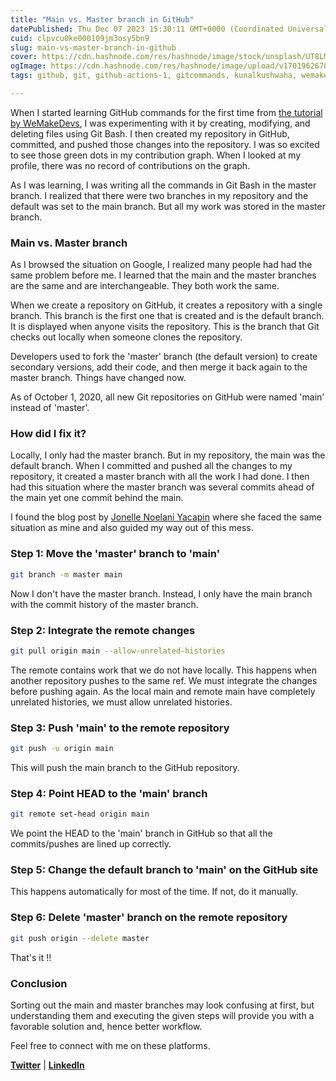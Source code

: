 ```yaml
---
title: "Main vs. Master branch in GitHub"
datePublished: Thu Dec 07 2023 15:30:11 GMT+0000 (Coordinated Universal Time)
cuid: clpvcu0ke000109jm3osy5bn9
slug: main-vs-master-branch-in-github
cover: https://cdn.hashnode.com/res/hashnode/image/stock/unsplash/UT8LMo-wlyk/upload/03790063d40e63a228b2ad9364cd7f76.jpeg
ogImage: https://cdn.hashnode.com/res/hashnode/image/upload/v1701962678023/58d2c197-f97c-46bf-b569-5af7191e2794.jpeg
tags: github, git, github-actions-1, gitcommands, kunalkushwaha, wemakedevs

---
```


When I started learning GitHub commands for the first time from [the tutorial by WeMakeDevs](https://www.youtube.com/watch?v=apGV9Kg7ics), I was experimenting with it by creating, modifying, and deleting files using Git Bash. I then created my repository in GitHub, committed, and pushed those changes into the repository. I was so excited to see those green dots in my contribution graph. When I looked at my profile, there was no record of contributions on the graph.

As I was learning, I was writing all the commands in Git Bash in the master branch. I realized that there were two branches in my repository and the default was set to the main branch. But all my work was stored in the master branch.

### Main vs. Master branch

As I browsed the situation on Google, I realized many people had had the same problem before me. I learned that the main and the master branches are the same and are interchangeable. They both work the same.

When we create a repository on GitHub, it creates a repository with a single branch. This branch is the first one that is created and is the default branch. It is displayed when anyone visits the repository. This is the branch that Git checks out locally when someone clones the repository.

Developers used to fork the 'master' branch (the default version) to create secondary versions, add their code, and then merge it back again to the master branch. Things have changed now.

As of October 1, 2020, all new Git repositories on GitHub were named 'main' instead of 'master'.

### How did I fix it?

Locally, I only had the master branch. But in my repository, the main was the default branch. When I committed and pushed all the changes to my repository, it created a master branch with all the work I had done. I then had this situation where the master branch was several commits ahead of the main yet one commit behind the main.

I found the blog post by [Jonelle Noelani Yacapin](https://jonelle-noelani.medium.com/) where she faced the same situation as mine and also guided my way out of this mess.

### Step 1: Move the 'master' branch to 'main'

```bash
git branch -m master main
```

Now I don't have the master branch. Instead, I only have the main branch with the commit history of the master branch.

### Step 2: Integrate the remote changes

```bash
git pull origin main --allow-unrelated-histories
```

The remote contains work that we do not have locally. This happens when another repository pushes to the same ref. We must integrate the changes before pushing again. As the local main and remote main have completely unrelated histories, we must allow unrelated histories.

### Step 3: Push 'main' to the remote repository

```bash
git push -u origin main
```

This will push the main branch to the GitHub repository.

### Step 4: Point HEAD to the 'main' branch

```bash
git remote set-head origin main
```

We point the HEAD to the 'main' branch in GitHub so that all the commits/pushes are lined up correctly.

### Step 5: Change the default branch to 'main' on the GitHub site

This happens automatically for most of the time. If not, do it manually.

### Step 6: Delete 'master' branch on the remote repository

```bash
git push origin --delete master
```

That's it !!

### Conclusion

Sorting out the main and master branches may look confusing at first, but understanding them and executing the given steps will provide you with a favorable solution and, hence better workflow.

Feel free to connect with me on these platforms.

[**Twitter**](https://twitter.com/DeerendraS0904) | [**LinkedIn**](https://www.linkedin.com/in/deerendra-saravanan-246201267/)